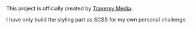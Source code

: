 This project is officially created by [Traversy Media](https://www.youtube.com/watch?v=QTHRWGn_sJw&ab_channel=TraversyMedia).

I have only build the styling part as SCSS for my own personal challenge.
